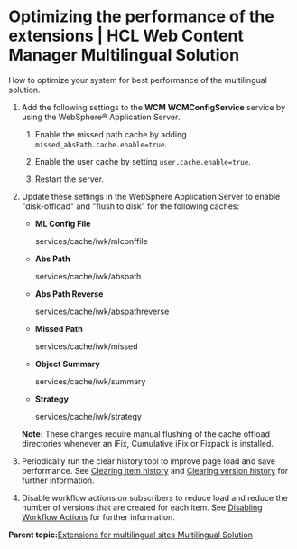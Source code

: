 # Optimizing the performance of the extensions \| HCL Web Content Manager Multilingual Solution

How to optimize your system for best performance of the multilingual solution.

1.  Add the following settings to the **WCM WCMConfigService** service by using the WebSphere® Application Server.

    1.  Enable the missed path cache by adding `missed_absPath.cache.enable=true`.

    2.  Enable the user cache by setting `user.cache.enable=true`.

    3.  Restart the server.

2.  Update these settings in the WebSphere Application Server to enable "disk-offload" and "flush to disk" for the following caches:

    -   **ML Config File**

        services/cache/iwk/mlconffile

    -   **Abs Path**

        services/cache/iwk/abspath

    -   **Abs Path Reverse**

        services/cache/iwk/abspathreverse

    -   **Missed Path**

        services/cache/iwk/missed

    -   **Object Summary**

        services/cache/iwk/summary

    -   **Strategy**

        services/cache/iwk/strategy

    **Note:** These changes require manual flushing of the cache offload directories whenever an iFix, Cumulative iFix or Fixpack is installed.

3.  Periodically run the clear history tool to improve page load and save performance. See [Clearing item history](wcm_admin_clear_history.md) and [Clearing version history](wcm_admin_clear_versions.md) for further information.

4.  Disable workflow actions on subscribers to reduce load and reduce the number of versions that are created for each item. See [Disabling Workflow Actions](wcm_config_disable_actions.md) for further information.


**Parent topic:**[Extensions for multilingual sites  Multilingual Solution](../wcm/wcm_mls_extensions.md)

